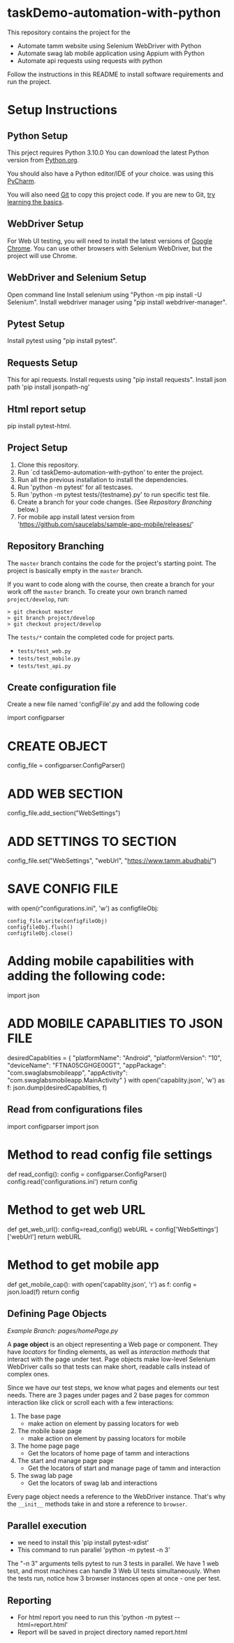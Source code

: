 # taskDemo-automation-with-python
This repository contains the project for the
* Automate tamm website using Selenium WebDriver with Python
* Automate swag lab mobile application using Appium with Python
* Automate api requests using requests with python

Follow the instructions in this README to install software requirements and run the project.


# Setup Instructions

## Python Setup

This prject requires Python 3.10.0
You can download the latest Python version from [Python.org](https://www.python.org/downloads/).

You should also have a Python editor/IDE of your choice.
was using this [PyCharm](https://www.jetbrains.com/pycharm/).

You will also need [Git](https://git-scm.com/) to copy this project code.
If you are new to Git, [try learning the basics](https://try.github.io/).

## WebDriver Setup

For Web UI testing, you will need to install the latest versions of
[Google Chrome](https://www.google.com/chrome/).
You can use other browsers with Selenium WebDriver, but the project will use Chrome.

## WebDriver and Selenium Setup 

Open command line 
Install selenium using "Python -m pip install -U Selenium".
Install webdriver manager using "pip install webdriver-manager". 

## Pytest Setup 

Install pytest using "pip install pytest".

## Requests Setup 

This for api requests.
Install requests using "pip install requests".
Install json path 'pip install jsonpath-ng'

## Html report setup

pip install pytest-html.


## Project Setup

1. Clone this repository.
2. Run `cd taskDemo-automation-with-python' to enter the project.
3. Run all the previous installation to install the dependencies.
4. Run 'python -m pytest' for all testcases.
5. Run 'python -m pytest tests/{testname}.py' to run specific test file.
6. Create a branch for your code changes. (See *Repository Branching* below.)
7. For mobile app install latest version from 'https://github.com/saucelabs/sample-app-mobile/releases/'

## Repository Branching

The `master` branch contains the code for the project's starting point.
The project is basically empty in the `master` branch.

If you want to code along with the course, then create a branch for your work off the `master` branch.
To create your own branch named `project/develop`, run:

    > git checkout master
    > git branch project/develop
    > git checkout project/develop

The `tests/*` contain the completed code for project parts.

* `tests/test_web.py`
* `tests/test_mobile.py`
* `tests/test_api.py`

## Create configuration file

Create a new file named 'configFile'.py and add the following code

import configparser

 # CREATE OBJECT
 config_file = configparser.ConfigParser()

 # ADD WEB SECTION
 config_file.add_section("WebSettings")

 # ADD SETTINGS TO SECTION
 config_file.set("WebSettings", "webUrl", "https://www.tamm.abudhabi/")

 # SAVE CONFIG FILE
 with open(r"configurations.ini", 'w') as configfileObj:

    config_file.write(configfileObj)
    configfileObj.flush()
    configfileObj.close()

# Adding mobile capabilities with adding the following code:
 
 import json

 # ADD MOBILE CAPABLITIES TO JSON FILE
 desiredCapablities = {
    "platformName": "Android",
    "platformVersion": "10",
    "deviceName": "FTNA05CGHGE00GT",
    "appPackage": "com.swaglabsmobileapp",
    "appActivity": "com.swaglabsmobileapp.MainActivity"
 }
 with open('capablity.json', 'w') as f:
    json.dump(desiredCapablities, f)


## Read from configurations files

 import configparser
 import json
 # Method to read config file settings

 def read_config():
    config = configparser.ConfigParser()
    config.read('configurations.ini')
    return config
 
 # Method to get web URL
 def get_web_url():
    config=read_config()
    webURL = config['WebSettings']['webUrl']
    return webURL
 # Method to get mobile app
 def get_mobile_cap():
    with open('capablity.json', 'r') as f:
        config = json.load(f)
    return config

## Defining Page Objects

*Example Branch: pages/homePage.py*

A **page object** is an object representing a Web page or component.
They have *locators* for finding elements,
as well as *interaction methods* that interact with the page under test.
Page objects make low-level Selenium WebDriver calls
so that tests can make short, readable calls instead of complex ones.

Since we have our test steps, we know what pages and elements our test needs.
There are 3 pages under pages and 2 base pages for common interaction like click or scroll 
each with a few interactions:

1. The base page
   * make action on element by passing locators for web
2. The mobile base page
   * make action on element by passing locators for mobile
3. The home page page
   * Get the locators of home page of tamm and interactions
4. The start and manage page page
   * Get the locators of start and manage page of tamm and interaction
5. The swag lab page
   * Get the locators of swag lab and interactions

Every page object needs a reference to the WebDriver instance.
That's why the `__init__` methods take in and store a reference to `browser`.

## Parallel execution

* we need to install this 'pip install pytest-xdist'
* This command to run parallel 'python -m pytest -n 3'


The "-n 3" arguments tells pytest to run 3 tests in parallel.
We have 1 web test, and most machines can handle 3 Web UI tests simultaneously.
When the tests run, notice how 3 browser instances open at once - one per test.


## Reporting 

* For html report you need to run this 'python -m pytest --html=report.html'
* Report will be saved in project directory named report.html



